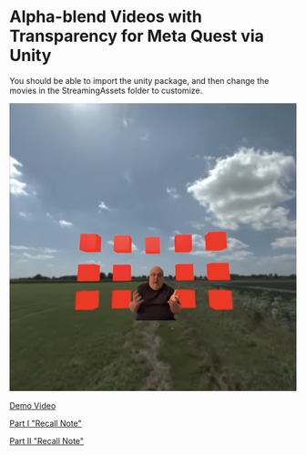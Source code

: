 # Alpha-blend Videos with Transparency for Meta Quest via Unity

You should be able to import the unity package, and then change the movies in the StreamingAssets folder to customize.

![Screenshot](https://raw.githubusercontent.com/shalperin/UnityMetaQuestAlphaBlendVideo/refs/heads/main/screenshot3.png)

[Demo Video](https://www.youtube.com/shorts/ZHolOsReCb0)


[Part I "Recall Note"](https://www.youtube.com/watch?v=cLOogOOgm7g)

[Part II "Recall Note"](https://www.youtube.com/watch?v=2NlmsGS60DU)
